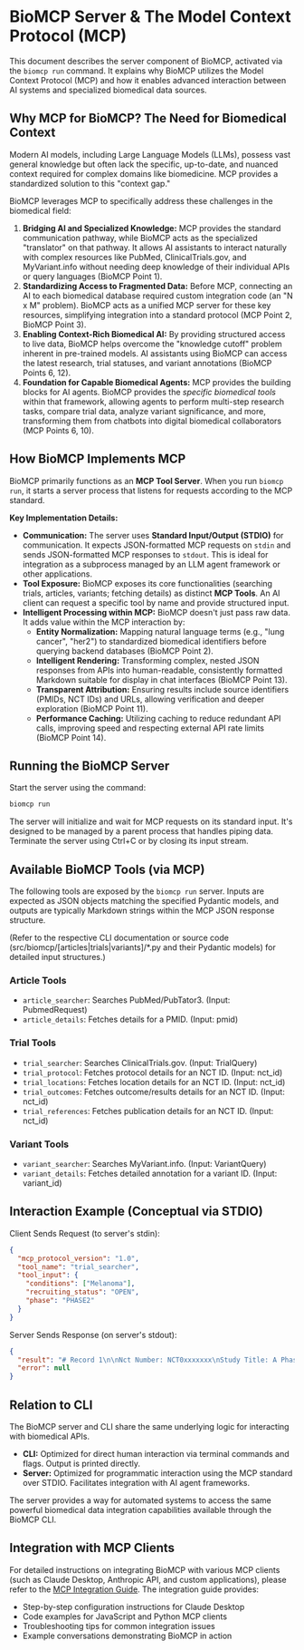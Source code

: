 # BioMCP Server & The Model Context Protocol (MCP)

This document describes the server component of BioMCP, activated via the `biomcp run` command. It explains why BioMCP utilizes the Model Context Protocol (MCP) and how it enables advanced interaction between AI systems and specialized biomedical data sources.

## Why MCP for BioMCP? The Need for Biomedical Context

Modern AI models, including Large Language Models (LLMs), possess vast general knowledge but often lack the specific, up-to-date, and nuanced context required for complex domains like biomedicine. MCP provides a standardized solution to this "context gap."

BioMCP leverages MCP to specifically address these challenges in the biomedical field:

1.  **Bridging AI and Specialized Knowledge:** MCP provides the standard communication pathway, while BioMCP acts as the specialized "translator" on that pathway. It allows AI assistants to interact naturally with complex resources like PubMed, ClinicalTrials.gov, and MyVariant.info without needing deep knowledge of their individual APIs or query languages (BioMCP Point 1).
2.  **Standardizing Access to Fragmented Data:** Before MCP, connecting an AI to each biomedical database required custom integration code (an "N x M" problem). BioMCP acts as a unified MCP server for these key resources, simplifying integration into a standard protocol (MCP Point 2, BioMCP Point 3).
3.  **Enabling Context-Rich Biomedical AI:** By providing structured access to live data, BioMCP helps overcome the "knowledge cutoff" problem inherent in pre-trained models. AI assistants using BioMCP can access the latest research, trial statuses, and variant annotations (BioMCP Points 6, 12).
4.  **Foundation for Capable Biomedical Agents:** MCP provides the building blocks for AI agents. BioMCP provides the _specific biomedical tools_ within that framework, allowing agents to perform multi-step research tasks, compare trial data, analyze variant significance, and more, transforming them from chatbots into digital biomedical collaborators (MCP Points 6, 10).

## How BioMCP Implements MCP

BioMCP primarily functions as an **MCP Tool Server**. When you run `biomcp run`, it starts a server process that listens for requests according to the MCP standard.

**Key Implementation Details:**

- **Communication:** The server uses **Standard Input/Output (STDIO)** for communication. It expects JSON-formatted MCP requests on `stdin` and sends JSON-formatted MCP responses to `stdout`. This is ideal for integration as a subprocess managed by an LLM agent framework or other applications.
- **Tool Exposure:** BioMCP exposes its core functionalities (searching trials, articles, variants; fetching details) as distinct **MCP Tools**. An AI client can request a specific tool by name and provide structured input.
- **Intelligent Processing within MCP:** BioMCP doesn't just pass raw data. It adds value within the MCP interaction by:
  - **Entity Normalization:** Mapping natural language terms (e.g., "lung cancer", "her2") to standardized biomedical identifiers before querying backend databases (BioMCP Point 2).
  - **Intelligent Rendering:** Transforming complex, nested JSON responses from APIs into human-readable, consistently formatted Markdown suitable for display in chat interfaces (BioMCP Point 13).
  - **Transparent Attribution:** Ensuring results include source identifiers (PMIDs, NCT IDs) and URLs, allowing verification and deeper exploration (BioMCP Point 11).
  - **Performance Caching:** Utilizing caching to reduce redundant API calls, improving speed and respecting external API rate limits (BioMCP Point 14).

## Running the BioMCP Server

Start the server using the command:

```bash
biomcp run
```

The server will initialize and wait for MCP requests on its standard input. It's designed to be managed by a parent process that handles piping data. Terminate the server using Ctrl+C or by closing its input stream.

## Available BioMCP Tools (via MCP)

The following tools are exposed by the `biomcp run` server. Inputs are expected as JSON objects matching the specified Pydantic models, and outputs are typically Markdown strings within the MCP JSON response structure.

(Refer to the respective CLI documentation or source code (src/biomcp/[articles|trials|variants]/\*.py and their Pydantic models) for detailed input structures.)

### Article Tools

- `article_searcher`: Searches PubMed/PubTator3. (Input: PubmedRequest)
- `article_details`: Fetches details for a PMID. (Input: pmid)

### Trial Tools

- `trial_searcher`: Searches ClinicalTrials.gov. (Input: TrialQuery)
- `trial_protocol`: Fetches protocol details for an NCT ID. (Input: nct_id)
- `trial_locations`: Fetches location details for an NCT ID. (Input: nct_id)
- `trial_outcomes`: Fetches outcome/results details for an NCT ID. (Input: nct_id)
- `trial_references`: Fetches publication details for an NCT ID. (Input: nct_id)

### Variant Tools

- `variant_searcher`: Searches MyVariant.info. (Input: VariantQuery)
- `variant_details`: Fetches detailed annotation for a variant ID. (Input: variant_id)

## Interaction Example (Conceptual via STDIO)

Client Sends Request (to server's stdin):

```json
{
  "mcp_protocol_version": "1.0",
  "tool_name": "trial_searcher",
  "tool_input": {
    "conditions": ["Melanoma"],
    "recruiting_status": "OPEN",
    "phase": "PHASE2"
  }
}
```

Server Sends Response (on server's stdout):

```json
{
  "result": "# Record 1\n\nNct Number: NCT0xxxxxxx\nStudy Title: A Phase 2 Study of...\nStudy Url: https://clinicaltrials.gov/study/NCT0xxxxxxx\nStudy Status: RECRUITING\n...",
  "error": null
}
```

## Relation to CLI

The BioMCP server and CLI share the same underlying logic for interacting with biomedical APIs.

- **CLI:** Optimized for direct human interaction via terminal commands and flags. Output is printed directly.
- **Server:** Optimized for programmatic interaction using the MCP standard over STDIO. Facilitates integration with AI agent frameworks.

The server provides a way for automated systems to access the same powerful biomedical data integration capabilities available through the BioMCP CLI.

## Integration with MCP Clients

For detailed instructions on integrating BioMCP with various MCP clients (such as Claude Desktop, Anthropic API, and custom applications), please refer to the [MCP Integration Guide](mcp_integration.md). The integration guide provides:

- Step-by-step configuration instructions for Claude Desktop
- Code examples for JavaScript and Python MCP clients
- Troubleshooting tips for common integration issues
- Example conversations demonstrating BioMCP in action
